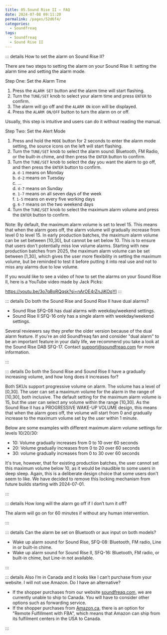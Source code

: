 ```yaml
---
title: 05.Sound Rise II — FAQ
date: 2024-07-08 09:11:20
permalink: /pages/52d6f4/
categories: 
  - Soundfreaq
tags: 
  - Soundfreaq
  - Sound Rise II
---
```


::: details How to set the alarm on Sound Rise II?

There are two steps to setting the alarm on your Sound Rise II: setting the alarm time and setting the alarm mode.

Step One: Set the Alarm Time

1. Press the `ALARM SET` button and the alarm time will start flashing.
2. Turn the `TUNE/SET` knob to select your alarm time and press `ENTER` to confirm.
3. The alarm will go off and the `ALARM ON` icon will be displayed.
4. Press the `ALARM ON/OFF` button to turn the alarm on or off.

Usually, this step is intuitive and users can do it without reading the manual.

Step Two: Set the Alert Mode

1. Press and hold the `MODE` button for 2 seconds to enter the alarm mode setting, the source icons on the left will start flashing.
2. Turn the `TUNE/SET` knob to select the alarm sound: Bluetooth, FM Radio, or the built-in chime, and then press the `ENTER` button to confirm.
3. Turn the `TUNE/SET` knob to select the day you want the alarm to go off, and then press the `ENTER` button to confirm.  
   a. `d-1` means on Monday  
   b. `d-2` means on Tuesday  
   c. ...  
   d. `d-7` means on Sunday  
   e. `1-7` means on all seven days of the week  
   f. `1-5` means on every five working days  
   g. `6-7` means on the two weekend days
4. Turn the `TUNE/SET` knob to select the maximum alarm volume and press the `ENTER` button to confirm.

Note: By default, the maximum alarm volume is set to level 15. This means that when the alarm goes off, the alarm volume will gradually increase from level 0 to level 15. In early production batches, the maximum alarm volume can be set between [10,30], but cannot be set below 10. This is to ensure that users don't potentially miss low volume alarms. Starting with new production batches from 2025, the maximum alarm volume can be set between [1,30], which gives the user more flexibility in setting the maximum volume, but be reminded to test it before putting it into real use and not to miss any alarms due to low volume.

If you would like to see a video of how to set the alarms on your Sound Rise II, here is a YouTube video made by Jack Picks:

https://youtu.be/3o7qBoRQqsk?si=nArOE4rZnJjKOqYI
:::

::: details Do both the Sound Rise and Sound Rise II have dual alarms?

- Sound Rise SFQ-08 has dual alarms with weekday/weekend settings.
- Sound Rise II SFQ-16 only has a single alarm with weekday/weekend settings.

Several reviewers say they prefer the older version because of the dual alarm feature. If you're an old Soundfreaq fan and consider "dual alarm" to be an important feature in your daily life, we recommend you take a look at the Sound Rise DAB SFQ-17. Contact support@soundfreaq.com for more information.

:::

::: details Do both the Sound Rise and Sound Rise II have a gradually increasing volume, and how long does it increases for?

Both SKUs support progressive volume on alarm. The volume has a level of [0,30]. The user can set a maximum volume for the alarm in the range of [10,30], both inclusive. The default setting for the maximum alarm volume is 15, but the user can select any volume within the range [10,30].
As the Sound Rise II has a PROGRESSIVE WAKE-UP VOLUME design, this means that when the alarm goes off, the volume will start from 0 and gradually increase to the maximum volume set by the user within 1 minute.

Below are some examples with different maximum alarm volume settings for levels 10/20/30:

- 10: Volume gradually increases from 0 to 10 over 60 seconds
- 20: Volume gradually increases from 0 to 20 over 60 seconds
- 30: volume gradually increases from 0 to 30 over 60 seconds

It's true, however, that for existing production batches, the user cannot set this maximum volume below 10, as it would be inaudible to some users in deep sleep. Again, this is a deliberate design choice that some users don't seem to like. We have decided to remove this locking mechanism from future builds starting with 2024-07-01.

:::

::: details How long will the alarm go off if I don’t turn it off?

The alarm will go on for 60 minutes if without any human intervention.

:::

::: details Can the alarm be set on Bluetooth or aux input on both models?

- Wake up alarm sound for Sound Rise, SFQ-08: Bluetooth, FM radio, Line in or built-in chime.
- Wake up alarm sound for Sound Rise II, SFQ-16: Bluetooth, FM radio, or built-in chime, but Line-in not available.

:::

::: details Also I’m in Canada and it looks like I can’t purchase from your website. I will not use Amazon. Do I have an alternative?

- If the shopper purchases from our website [soundfreaq.com](https://soundfreaq.com/), we are currently unable to ship to Canada. You will have to consider other options such as forwarding service.
- If the shopper purchases from [Amazon.ca](https://amazon.ca/), there is an option for "Remote Fulfillment with FBA", which means that Amazon can ship from its fulfilment centers in the USA to Canada.

:::
